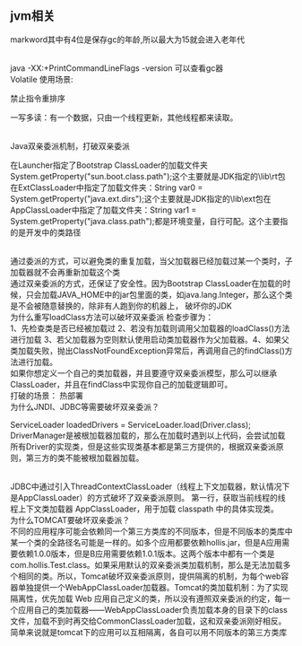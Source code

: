 ## jvm相关

markword其中有4位是保存gc的年龄,所以最大为15就会进入老年代

<br>
java -XX:+PrintCommandLineFlags -version
可以查看gc器

<br>
Volatile 使用场景:

禁止指令重排序

一写多读：有一个数据，只由一个线程更新，其他线程都来读取。


<br>
Java双亲委派机制，打破双亲委派

在Launcher指定了Bootstrap ClassLoader的加载文件夹System.getProperty("sun.boot.class.path");这个主要就是JDK指定的\lib\rt包在ExtClassLoader中指定了加载文件夹：String var0 = System.getProperty("java.ext.dirs");这个主要就是JDK指定的\lib\ext包在AppClassLoader中指定了加载文件夹：String var1 = System.getProperty("java.class.path");都是环境变量，自行可配。这个主要指的是开发中的类路径

<br>
通过委派的方式，可以避免类的重复加载，当父加载器已经加载过某一个类时，子加载器就不会再重新加载这个类
<br>
通过双亲委派的方式，还保证了安全性。因为Bootstrap ClassLoader在加载的时候，只会加载JAVA_HOME中的jar包里面的类，如java.lang.Integer，那么这个类是不会被随意替换的，除非有人跑到你的机器上， 破坏你的JDK
<br>
为什么重写loadClass方法可以破坏双亲委派
检查步骤为：<br>
1、先检查类是否已经被加载过 2、若没有加载则调用父加载器的loadClass()方法进行加载 3、若父加载器为空则默认使用启动类加载器作为父加载器。4、如果父类加载失败，抛出ClassNotFoundException异常后，再调用自己的findClass()方法进行加载。
<br>
如果你想定义一个自己的类加载器，并且要遵守双亲委派模型，那么可以继承ClassLoader，并且在findClass中实现你自己的加载逻辑即可。

<br>
打破的场景：
热部署

<br>
为什么JNDI、JDBC等需要破坏双亲委派？

ServiceLoader<Driver> loadedDrivers = ServiceLoader.load(Driver.class);
DriverManager是被根加载器加载的，那么在加载时遇到以上代码，会尝试加载所有Driver的实现类，但是这些实现类基本都是第三方提供的，根据双亲委派原则，第三方的类不能被根加载器加载。

<br>
JDBC中通过引入ThreadContextClassLoader（线程上下文加载器，默认情况下是AppClassLoader）的方式破坏了双亲委派原则。
第一行，获取当前线程的线程上下⽂类加载器 AppClassLoader，⽤于加载 classpath 中的具体实现类。

<br>
为什么TOMCAT要破坏双亲委派？

<br>
不同的应用程序可能会依赖同一个第三方类库的不同版本，但是不同版本的类库中某一个类的全路径名可能是一样的。如多个应用都要依赖hollis.jar，但是A应用需要依赖1.0.0版本，但是B应用需要依赖1.0.1版本。这两个版本中都有一个类是com.hollis.Test.class。如果采用默认的双亲委派类加载机制，那么是无法加载多个相同的类。所以，Tomcat破坏双亲委派原则，提供隔离的机制，为每个web容器单独提供一个WebAppClassLoader加载器。Tomcat的类加载机制：为了实现隔离性，优先加载 Web 应用自己定义的类，所以没有遵照双亲委派的约定，每一个应用自己的类加载器——WebAppClassLoader负责加载本身的目录下的class文件，加载不到时再交给CommonClassLoader加载，这和双亲委派刚好相反。
<br>
简单来说就是tomcat下的应用可以互相隔离，各自可以用不同版本的第三方类库